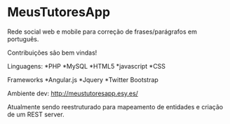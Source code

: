 # MeusTutoresApp
Rede social web e mobile para correção de frases/parágrafos em português.

Contribuições são bem vindas!

Linguagens:
*PHP
*MySQL
*HTML5
*javascript
*CSS

Frameworks
*Angular.js
*Jquery
*Twitter Bootstrap

Ambiente dev:
http://meustutoresapp.esy.es/

Atualmente sendo reestruturado para mapeamento de entidades e criação de um REST server.

